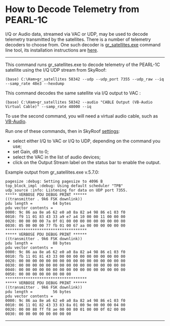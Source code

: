 
# How to Decode Telemetry from PEARL-1C

I/Q or Audio data, streamed via VAC or UDP, may be used to decode telemetry transmitted by the satellites.
There is a number of telemetry decoders to choose from. One such decoder is
[gr_satellites.exe](https://gr-satellites.readthedocs.io/en/latest/command_line.html) command line tool,
its installation instructions are
[here](https://gr-satellites.readthedocs.io/en/latest/installation_conda.html).

---

This command runs gr_satellites.exe to decode telemetry of the PEARL-1C satellite using the I/Q UDP stream from SkyRoof:

```text
(base) C:\Ham>gr_satellites 58342 --udp --udp_port 7355 --udp_raw --iq --samp_rate 48e3 --hexdump
```

This command decodes the same satellite via I/Q output to VAC :

```text
(base) C:\Ham>gr_satellites 58342 --audio "CABLE Output (VB-Audio Virtual Cable)" --samp_rate 48000 --iq
```
To use the second command, you will need a virtual audio cable, such as
[VB-Audio](https://vb-audio.com/Cable/index.htm).

Run one of these commands, then in SkyRoof [settings](setting_up_output_stream.md):

- select either I/Q to VAC or I/Q to UDP, depending on the command you use;
- set Gain, dB to 0;
- select the VAC in the list of audio devices;
- click on the Output Stream label on the status bar to enable the output.

Example output from gr_satellites.exe v.5.7.0:

```text
pagesize :debug: Setting pagesize to 4096 B
top_block_impl :debug: Using default scheduler "TPB"
udp_source :info: Listening for data on UDP port 7355.
***** VERBOSE PDU DEBUG PRINT ******
((transmitter . 9k6 FSK downlink))
pdu length =         64 bytes
pdu vector contents =
0000: 9c 86 aa 8e a6 62 e0 a0 8a 82 a4 98 86 e1 03 f0
0010: f9 11 01 83 43 33 a9 e7 a4 10 00 00 11 00 00 00
0020: 00 00 00 00 7a 0f 01 00 00 00 00 00 00 00 00 00
0030: 05 00 00 00 77 fb 01 00 67 aa 00 00 00 00 00 00
************************************
***** VERBOSE PDU DEBUG PRINT ******
((transmitter . 9k6 FSK downlink))
pdu length =         88 bytes
pdu vector contents =
0000: 9c 86 aa 8e a6 62 e0 a0 8a 82 a4 98 86 e1 03 f0
0010: fb 11 01 81 43 33 00 00 00 00 00 00 00 00 00 00
0020: 00 00 00 00 00 00 00 00 00 00 00 00 00 00 00 00
0030: 00 00 00 00 00 00 00 00 00 00 00 00 00 00 00 00
0040: 00 00 00 00 00 00 00 00 00 00 00 00 00 00 00 00
0050: 00 00 00 00 00 00 00 00
************************************
***** VERBOSE PDU DEBUG PRINT ******
((transmitter . 9k6 FSK downlink))
pdu length =         56 bytes
pdu vector contents =
0000: 9c 86 aa 8e a6 62 e0 a0 8a 82 a4 98 86 e1 03 f0
0010: 06 11 01 82 43 33 83 8a 01 00 9e 00 00 00 04 00
0020: 00 00 88 ff f8 ae 00 00 80 01 00 00 0f 02 00 00
0030: 00 00 00 00 00 00 00 00
```
---
